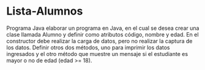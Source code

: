 # Lista-Alumnos

Programa Java elaborar un programa en Java, en el cual se desea crear una clase llamada Alumno y definir como atributos código, nombre y edad. En el constructor debe realizar la carga de datos, pero no realizar la captura de los datos. Definir otros dos métodos, uno para imprimir los datos ingresados y el otro método que muestre un mensaje si el estudiante es mayor o no de edad (edad >= 18).

